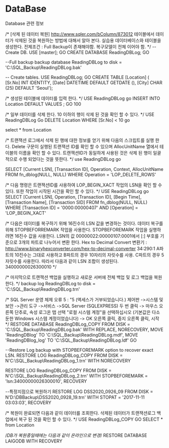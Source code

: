 # DataBase
Database 관련 정보

/*
[삭제 된 데이터 복원]
http://www.sqler.com/bColumn/873012
테이블에서 데이터가 삭제된 것을 복원하는 방법에 대해서 알아 본다. 실습용 데이터베이스와 테이블을 생성한다.
전제조건 : Full Backup이 존재해야함. 복구모델이 전체 이어야 함.
*/
--Create DB.
USE	[master];
GO
CREATE	DATABASE	ReadingDBLog;
GO

--Full backup
backup database ReadingDBLog to disk = 'C:\SQL_Backup\ReadingDBLog.bak'

-- Create tables.
USE	ReadingDBLog;
GO
CREATE	TABLE	[Location]	(
[Sr.No]	INT	IDENTITY,
[Date]	DATETIME	DEFAULT	GETDATE	(),
[City]	CHAR (25) DEFAULT	'Seoul');

/*
생성된 테이블에 데이터를 입력 한다.
*/
USE	ReadingDBLog
go
INSERT	INTO	Location	DEFAULT	VALUES	;
GO 100

/*
일부 데이터를 삭제 한다. 10 이하의 행이 삭제 된 것을 확인 할 수 있다.
*/
USE	ReadingDBLog
Go
DELETE	Location
WHERE	[Sr.No]	< 10
go

select * from Location

/*
트랜잭션 로그에서 삭제 된 행에 대한 정보를 얻기 위해 다음의 스크립트를 실행 한다. 
Delete 구문이 실행된 트랜잭션 ID를 확인 할 수 있으며 AllocUnitName 열에서 테이블의 이름을 확인 할 수 있다. 
트랜잭션ID가 동일하게 사용된 것은 삭제 된 행이 일괄적으로 수행 되었다는 것을 뜻한다.
*/
use	ReadingDBLog
go

SELECT
    [Current LSN],
    [Transaction ID],
    Operation,
    Context,
    AllocUnitName
FROM
fn_dblog(NULL,	NULL)
WHERE	Operation	=	'LOP_DELETE_ROWS'

/*
다음 명령은 트랜잭션ID를 사용하여 LOP_BEGIN_XACT 작업의 LSN을 확인 할 수 있다. 
또한 작업이 시작된 시간을 확인 할 수 있다.
*/
USE	ReadingDBLog
go
SELECT
    [Current LSN],
    Operation,
    [Transaction ID],
    [Begin Time],
    [Transaction Name],
    [Transaction SID]
FROM
fn_dblog(NULL,	NULL)
WHERE	[Transaction ID]	=	'0000:00000407'
    AND	[Operation]	=	'LOP_BEGIN_XACT'

/*
다음은 데이터를 복구하기 위해 16진수의 LSN 값을 변경하는 것이다. 
데이터 복구를 위해 STOPBEFORREMARK 작업을 사용한다. 
STOPBEFOREMARK 작업을 실행하려면 16진수 값을 사용한다.
LSN의 값 00000022:00000107:0001에서 [:] 부호를 기준으로 3개의 파트로 나누어서 변환 한다.
Hex to Decimal Convert 변환기 : http://www.binaryhexconverter.com/hex-to-decimal-converter
34:290:1
A파트의 10진수는 그대로 사용하고 B파트의 경우 10자리의 자릿수를 사용. C파트의 경우 5자릿수를 사용한다. 
따라서 다음과 같이 LSN 조합이 생성된다.
34000000026300010
*/

/*
마지막으로 트랜잭션 백업을 실행하고 새로운 서버에 전체 백업 및 로그 백업을 복원한다.
*/
backup log ReadingDBLog	to disk = 'C:\SQL_Backup\ReadingDBLog.trn'

/*
SQL Server 운영 체제 오류 5 : "5 (액세스가 거부되었습니다.)
제어판 ->시스템 및 보안 ->관리 도구 ->서비스 ->SQL Server (SQLEXPRESS) 두 번 클릭 -> 마우스 오른쪽 단추로, 속성
로그온 탭 선택 "로컬 시스템 계정"을 선택하십시오 (기본값은 다소 둔한 Windows 시스템 계정이었습니다)
-> OK 오른쪽 클릭, 중지 오른쪽 클릭, 시작
*/
RESTORE	DATABASE ReadingDBLog_COPY FROM	DISK = 'C:\SQL_Backup\ReadingDBLog.bak'
WITH	REPLACE,	NORECOVERY,
MOVE	'ReadingDBlog'	TO	'C:\SQL_Backup\ReadingDBLog.mdf',
MOVE	'ReadingDBlog_log'	TO	'C:\SQL_Backup\ReadingDBLog.ldf'
GO

--Restore Log backup with STOPBEFOREMARK option to recover exact LSN.
RESTORE	LOG	ReadingDBLog_COPY FROM DISK	= N'C:\SQL_Backup\ReadingDBLog_1.trn'
WITH NORECOVERY

RESTORE	LOG	ReadingDBLog_COPY FROM DISK	= N'C:\SQL_Backup\ReadingDBLog_2.trn'
WITH STOPBEFOREMARK	= 'lsn:34000000026300010', RECOVERY

--특정지점으로 복원하기
RESTORE	LOG	DSS2020_0926_09 FROM DISK	= N'D:\DBBackup\DSS2020_0928_19.trn'
WITH STOPAT = '2017-11-11 03:03:03', RECOVERY

/*
복원이 완료되면 다음과 같이 데이터를 조회한다. 삭제된 데이터가 트랜잭션로그 백업에서 복구 된 것을 확인 할 수 있다.
*/
USE	ReadingDBLog_COPY
GO
SELECT * from Location

/*DB가 복원중일때에는 다음과 같이 온라인으로 변경*/
RESTORE DATABASE LAIGODB WITH RECOVERY

